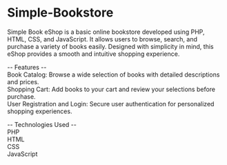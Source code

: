 # Simple-Bookstore
Simple Book eShop is a basic online bookstore developed using PHP, HTML, CSS, and JavaScript. 
It allows users to browse, search, and purchase a variety of books easily. Designed with simplicity in mind, this eShop provides a smooth and intuitive shopping experience.

-- Features --<br />
Book Catalog: Browse a wide selection of books with detailed descriptions and prices.<br />
Shopping Cart: Add books to your cart and review your selections before purchase.<br />
User Registration and Login: Secure user authentication for personalized shopping experiences.<br />

-- Technologies Used --<br />
PHP<br />
HTML<br />
CSS<br />
JavaScript<br />
